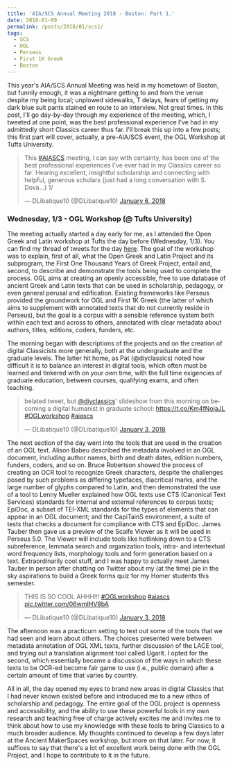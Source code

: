 ```yaml
---
title: 'AIA/SCS Annual Meeting 2018 - Boston: Part 1.'
date: 2018-01-09
permalink: /posts/2018/01/scs1/
tags:
  - SCS
  - OGL
  - Perseus
  - First 1K Greek
  - Boston
---
```


This year's AIA/SCS Annual Meeting was held in my hometown of Boston, but funnily enough, it was a nightmare getting to and from the venue despite my being local; unplowed sidewalks, T delays, fears of getting my dark blue suit pants stained en route to an interview. Not great times. In this post, I'll go day-by-day through my experience of the meeting, which, I tweeted at one point, was the best professional experience I've had in my admittedly short Classics career thus far. I'll break this up into a few posts; this first part will cover, actually, a pre-AIA/SCS event, the OGL Workshop at Tufts University.

<blockquote class="twitter-tweet" data-lang="en"><p lang="en" dir="ltr">This <a href="https://twitter.com/hashtag/AIASCS?src=hash&amp;ref_src=twsrc%5Etfw">#AIASCS</a> meeting, I can say with certainty, has been one of the best professional experiences I&#39;ve ever had in my Classics career so far. Hearing excellent, insightful scholarship and connecting with helpful, generous scholars (just had a long conversation with S. Dova...) 1/</p>&mdash; DLibatique10 (@DLibatique10) <a href="https://twitter.com/DLibatique10/status/949441888423161857?ref_src=twsrc%5Etfw">January 6, 2018</a></blockquote> <script async src="https://platform.twitter.com/widgets.js" charset="utf-8"></script> 

### Wednesday, 1/3 - OGL Workshop (@ Tufts University)
The meeting actually started a day early for me, as I attended the Open Greek and Latin workshop at Tufts the day before (Wednesday, 1/3). You can find my thread of tweets for the day [here](https://twitter.com/i/moments/948731775135682560). The goal of the workshop was to explain, first of all, what the Open Greek and Latin Project and its subprogram, the First One Thousand Years of Greek Project, entail and, second, to describe and demonstrate the tools being used to complete the process. OGL aims at creating an openly accessible, free to use database of ancient Greek and Latin texts that can be used in scholarship, pedagogy, or even general perusal and edification. Existing frameworks like Perseus provided the groundwork for OGL and First 1K Greek (the latter of which aims to supplement with annotated texts that do not currently reside in Perseus), but the goal is a corpus with a sensible reference system both within each text and across to others, annotated with clear metadata about authors, titles, editions, coders, funders, etc.

The morning began with descriptions of the projects and on the creation of digital Classicists more generally, both at the undergraduate and the graduate levels. The latter hit home, as Pat (@diyclassics) noted how difficult it is to balance an interest in digital tools, which often must be learned and tinkered with on your *own* time, with the full time exigencies of graduate education, between courses, qualifying exams, and often teaching. 

<blockquote class="twitter-tweet" data-lang="en"><p lang="en" dir="ltr">belated tweet, but <a href="https://twitter.com/diyclassics?ref_src=twsrc%5Etfw">@diyclassics</a>&#39; slideshow from this morning on becoming a digital humanist in graduate school: <a href="https://t.co/Km4fNojaJL">https://t.co/Km4fNojaJL</a> <a href="https://twitter.com/hashtag/OGLworkshop?src=hash&amp;ref_src=twsrc%5Etfw">#OGLworkshop</a> <a href="https://twitter.com/hashtag/aiascs?src=hash&amp;ref_src=twsrc%5Etfw">#aiascs</a></p>&mdash; DLibatique10 (@DLibatique10) <a href="https://twitter.com/DLibatique10/status/948665588188090370?ref_src=twsrc%5Etfw">January 3, 2018</a></blockquote> <script async src="https://platform.twitter.com/widgets.js" charset="utf-8"></script> 

The next section of the day went into the tools that are used in the creation of an OGL text. Alison Babeu described the metadata involved in an OGL document, including author names, birth and death dates, edition numbers, funders, coders, and so on. Bruce Robertson showed the process of creating an OCR tool to recognize Greek characters, despite the challenges posed by such problems as differing typefaces, diacritical marks, and the large number of glyphs compared to Latin, and then demonstrated the use of a tool to  Lenny Mueller explained how OGL texts use CTS (Canonical Text Services) standards for internal and external references to corpus texts; EpiDoc, a subset of TEI-XML standards for the types of elements that can appear in an OGL document; and the CapiTainS environment, a suite of tests that checks a document for compliance with CTS and EpiDoc. James Tauber then gave us a preview of the Scaife Viewer as it will be used in Perseus 5.0. The Viewer will include tools like hotlinking down to a CTS subreference, lemmata search and organization tools, intra- and intertextual word frequency lists, morphology tools and form generation based on a text. Extraordinarily cool stuff, and I was happy to actually meet James Tauber in person after chatting on Twitter about my (at the time) pie in the sky aspirations to build a Greek forms quiz for my Homer students this semester.

<blockquote class="twitter-tweet" data-conversation="none" data-lang="en"><p lang="en" dir="ltr">THIS IS SO COOL AHHH!!! <a href="https://twitter.com/hashtag/OGLworkshop?src=hash&amp;ref_src=twsrc%5Etfw">#OGLworkshop</a> <a href="https://twitter.com/hashtag/aiascs?src=hash&amp;ref_src=twsrc%5Etfw">#aiascs</a> <a href="https://t.co/06wmIHV8bA">pic.twitter.com/06wmIHV8bA</a></p>&mdash; DLibatique10 (@DLibatique10) <a href="https://twitter.com/DLibatique10/status/948591049152389121?ref_src=twsrc%5Etfw">January 3, 2018</a></blockquote> <script async src="https://platform.twitter.com/widgets.js" charset="utf-8"></script> 

The afternoon was a practicum setting to test out some of the tools that we had seen and learn about others. The choices presented were between metadata annotation of OGL XML texts, further discussion of the LACE tool, and trying out a translation alignment tool called Ugarit. I opted for the second, which essentially became a discussion of the ways in which these texts to be OCR-ed become fair game to use (i.e., public domain) after a certain amount of time that varies by country.

All in all, the day opened my eyes to brand new areas in digital Classics that I had never known existed before and introduced me to a new ethos of scholarship and pedagogy. The entire goal of the OGL project is openness and accessibility, and the ability to use these powerful tools in my own research and teaching free of charge actively excites me and invites me to think about how to use my knowledge with these tools to bring Classics to a much broader audience. My thoughts continued to develop a few days later at the Ancient MakerSpaces workshop, but more on that later. For now, it suffices to say that there's a lot of excellent work being done with the OGL Project, and I hope to contribute to it in the future.
